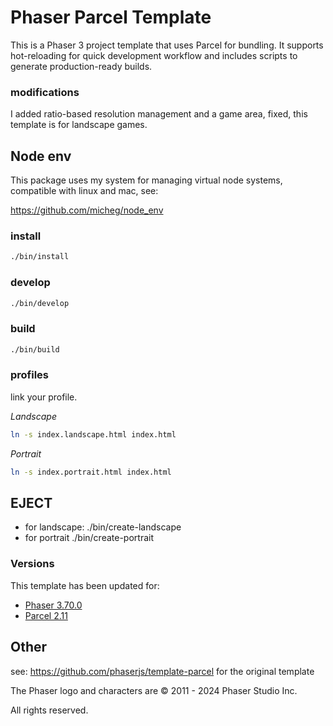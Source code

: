 # Phaser Parcel Template

This is a Phaser 3 project template that uses Parcel for bundling. It supports hot-reloading for quick development workflow and includes scripts to generate production-ready builds.

### modifications

I added ratio-based resolution management and a game area, fixed, this template is for landscape games.

## Node env

This package uses my system for managing virtual node systems, compatible with linux and mac, see:

https://github.com/micheg/node_env

### install

```bash
./bin/install
```

### develop

```bash
./bin/develop
```

### build

```bash
./bin/build
```

### profiles

link your profile.

*Landscape*

```bash
ln -s index.landscape.html index.html
```

*Portrait*
```bash
ln -s index.portrait.html index.html
```

## EJECT

* for landscape: ./bin/create-landscape
* for portrait ./bin/create-portrait

### Versions

This template has been updated for:

- [Phaser 3.70.0](https://github.com/phaserjs/phaser)
- [Parcel 2.11](https://github.com/parcel-bundler/parcel)

## Other

see: https://github.com/phaserjs/template-parcel for the original template

The Phaser logo and characters are &copy; 2011 - 2024 Phaser Studio Inc.

All rights reserved.
